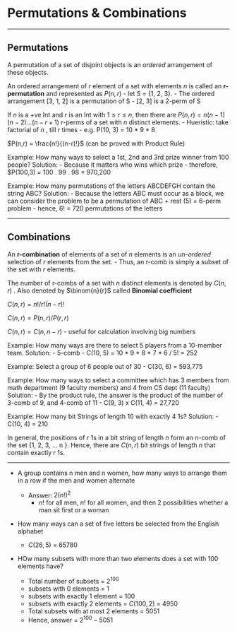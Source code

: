 # Permutations & Combinations

*** 

## Permutations

A permutation of a set of disjoint objects is an _ordered_ arrangement of these objects.

An ordered arrangement of $r$ element of a set with elements $n$ is called an **r-permutation** and represented as $P(n, r)$ 
    - let S = {1, 2, 3}. 
    - The ordered arrangement [3, 1, 2] is a permutation of S
    - [2, 3] is a 2-perm of S


If $n$ is a +ve Int and $r$ is an Int with $1 ≤ r ≤ n$, then there are $P(n, r) = n(n-1)(n-2)...(n - r + 1)$ r-perms of a set with $n$ distinct elements.
    - Hueristic: take factorial of $n$ , till $r$ times
    - e.g. P(10, 3) = 10 * 9 * 8

$P(n,r) = \frac{n!}{(n-r)!}$  (can be proved with Product Rule)


Example: How many ways to select a 1st, 2nd and 3rd prize winner from 100 people?
Solution: 
    - Because it matters who wins which prize
    - therefore, $P(100,3) = 100 . 99 . 98 = 970,200

Example: How many permutations of the letters ABCDEFGH contain the string ABC?
Solution: 
    - Because the letters ABC must occur as a block, we can consider the problem to be a permutation of ABC + rest (5) = 6-perm problem
    - hence, 6! = 720 permutations of the letters


***

## Combinations

An **r-combination** of elements of a set of $n$ elements is an _un-ordered_ selection of $r$ elements from the set.
    - Thus, an r-comb is simply a subset of the set with $r$ elements.

The number of r-combs of a set with $n$ distinct elements is denoted by $C(n,r)$ . Also denoted by $\binom{n}{r}$  called **Binomial coefficient**

$C(n,r) = n! / r! (n - r)!$ 

$C(n,r) = P(n,r) / P(r,r)$ 

$C(n, r) = C(n, n - r)$ - useful for calculation involving big numbers


Example: How many ways are there to select 5 players from a 10-member team.
Solution: 
    - 5-comb
    - C(10, 5) = 10 * 9 * 8 * 7 * 6 / 5! = 252

Example: Select a group of 6 people out of 30 
    - C(30, 6) = 593,775

Example: How many ways to select a committee which has 3 members from math department (9 faculty members) and 4 from CS dept (11 faculty)
Solution: 
    - By the product rule, the answer is the product of the number of 3-comb of 9, and 4-comb of 11
    - C(9, 3) x C(11, 4) = 27,720

Example: How many bit Strings of length 10 with exactly 4 1s?
Solution: 
    - C(10, 4) = 210

In general, the positions of $r$ 1s in a bit string of length $n$ form an n-comb of the set {1, 2, 3, … n }. Hence, there are $C(n, r)$ bit strings of length $n$ that contain exactly $r$ 1s.

***

- A group contains n men and n women, how many ways to arrange them in a row if the men and women alternate
    - Answer: $2(n!)^2$ 
        - $n!$ for all men, $n!$ for all women, and then 2 possibilities whether a man sit first or a woman


- How many ways can a set of five letters be selected from the English alphabet
    - $C(26, 5)$ = 65780

- HOw many subsets with more than two elements does a set with 100 elements have?
    - Total number of subsets = $2^{100}$
    - subsets with 0 elements = 1
    - subsets with exactly 1 element = 100
    - subsets with exactly 2 elements = $C(100, 2)$ = 4950
    - Total subsets with at most 2 elements = 5051
    - Hence, answer = $2^{100} - 5051$ 